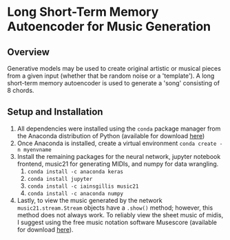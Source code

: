 # Long Short-Term Memory Autoencoder for Music Generation

## Overview

Generative models may be used to create original artistic or musical pieces from a given input (whether that be random noise or a 'template'). A long short-term memory autoencoder is used to generate a 'song' consisting of 8 chords.

## Setup and Installation

1. All dependencies were installed using the `conda` package manager from the Anaconda distribution of Python (available for download [here](https://www.anaconda.com/))
2. Once Anaconda is installed, create a virtual environment
   `conda create -n myenvname`
3. Install the remaining packages for the neural network, jupyter notebook frontend, music21 for generating MIDIs, and numpy for data wrangling.
   1. `conda install -c anaconda keras`
   2. `conda install jupyter`
   3. `conda install -c iainsgillis music21`
   4. `conda install -c anaconda numpy`
4. Lastly, to view the music generated by the network `music21.stream.Stream` objects have a `.show()` method; however, this method does not always work. To reliably view the sheet music of midis, I suggest using the free music notation software Musescore (available for download [here](https://musescore.org/en)).
